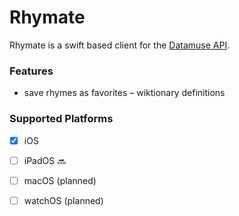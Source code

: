 # Rhymate

Rhymate is a swift based client for the [Datamuse API](https://www.datamuse.com/api/).

### Features
- save rhymes as favorites
– wiktionary definitions

### Supported Platforms
- [x] iOS
- [ ] iPadOS 🔜
- [ ] macOS (planned)
- [ ] watchOS (planned)


